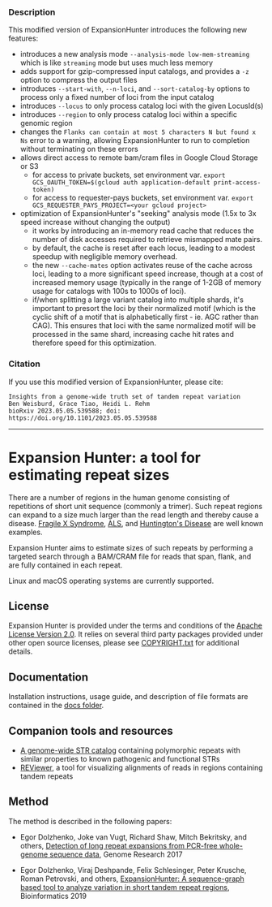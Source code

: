 ### Description

This modified version of ExpansionHunter introduces the following new features:

- introduces a new analysis mode `--analysis-mode low-mem-streaming` which is like `streaming` mode but uses much less memory 
- adds support for gzip-compressed input catalogs, and provides a `-z` option to compress the output files
- introduces `--start-with`, `--n-loci`, and `--sort-catalog-by` options to process only a fixed number of loci from the input catalog
- introduces `--locus` to only process catalog loci with the given LocusId(s) 
- introduces `--region` to only process catalog loci within a specific genomic region
- changes the `Flanks can contain at most 5 characters N but found x Ns` error to a warning, allowing ExpansionHunter to run to completion without terminating on these errors
- allows direct access to remote bam/cram files in Google Cloud Storage or S3
  - for access to private buckets, set environment var. `export GCS_OAUTH_TOKEN=$(gcloud auth application-default print-access-token)`
  - for access to requester-pays buckets, set environment var. `export GCS_REQUESTER_PAYS_PROJECT=<your gcloud project>`
- optimization of ExpansionHunter's "seeking" analysis mode (1.5x to 3x speed increase without changing the output)
  - it works by introducing an in-memory read cache that reduces the number of disk accesses required to retrieve mismapped mate pairs.
  - by default, the cache is reset after each locus, leading to a modest speedup with negligible memory overhead.
  - the new `--cache-mates` option activates reuse of the cache across loci, leading to a more significant speed increase, though at a cost of increased memory usage (typically in the range of 1-2GB of memory usage for catalogs with 100s to 1000s of loci). 
  - if/when splitting a large variant catalog into multiple shards, it's important to presort the loci by their normalized motif (which is the cyclic shift of a motif that is alphabetically first - ie. AGC rather than CAG). 
    This ensures that loci with the same normalized motif will be processed in the same shard, increasing cache hit rates and therefore speed for this optimization.


### Citation
If you use this modified version of ExpansionHunter, please cite:
```
Insights from a genome-wide truth set of tandem repeat variation
Ben Weisburd, Grace Tiao, Heidi L. Rehm
bioRxiv 2023.05.05.539588; doi: https://doi.org/10.1101/2023.05.05.539588
```

---


# Expansion Hunter: a tool for estimating repeat sizes

There are a number of regions in the human genome consisting of repetitions of
short unit sequence (commonly a trimer). Such repeat regions can expand to a
size much larger than the read length and thereby cause a disease.
[Fragile X Syndrome](https://en.wikipedia.org/wiki/Fragile_X_syndrome),
[ALS](https://en.wikipedia.org/wiki/Amyotrophic_lateral_sclerosis), and
[Huntington's Disease](https://en.wikipedia.org/wiki/Huntington%27s_disease)
are well known examples.

Expansion Hunter aims to estimate sizes of such repeats by performing a targeted
search through a BAM/CRAM file for reads that span, flank, and are fully
contained in each repeat.

Linux and macOS operating systems are currently supported.

## License

Expansion Hunter is provided under the terms and conditions of the
[Apache License Version 2.0](LICENSE.txt). It relies on several third party
packages provided under other open source licenses, please see
[COPYRIGHT.txt](COPYRIGHT.txt) for additional details.

## Documentation

Installation instructions, usage guide, and description of file formats are
contained in the [docs folder](docs/01_Introduction.md).

## Companion tools and resources

- [A genome-wide STR catalog](https://github.com/Illumina/RepeatCatalogs)
  containing polymorphic repeats with similar properties to known pathogenic and
  functional STRs
- [REViewer](https://github.com/Illumina/REViewer), a tool for visualizing
  alignments of reads in regions containing tandem repeats

## Method

The method is described in the following papers:

- Egor Dolzhenko, Joke van Vugt, Richard Shaw, Mitch Bekritsky, and others,
  [Detection of long repeat expansions from PCR-free whole-genome sequence data](http://genome.cshlp.org/content/27/11/1895),
  Genome Research 2017

- Egor Dolzhenko, Viraj Deshpande, Felix Schlesinger, Peter Krusche, Roman Petrovski, and others,
[ExpansionHunter: A sequence-graph based tool to analyze variation in short tandem repeat regions](https://academic.oup.com/bioinformatics/article/doi/10.1093/bioinformatics/btz431/5499079),
Bioinformatics 2019
